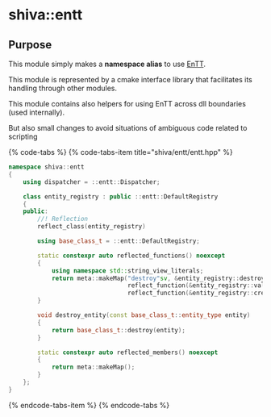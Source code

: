 # shiva::entt

## Purpose

This module simply makes a **namespace alias** to use [EnTT](https://github.com/skypjack/entt).

This module is represented by a cmake interface library that facilitates its handling through other modules. 

This module contains also helpers for using EnTT across dll boundaries \(used internally\).

But also small changes to avoid situations of ambiguous code related to scripting

{% code-tabs %}
{% code-tabs-item title="shiva/entt/entt.hpp" %}
```cpp
namespace shiva::entt
{
    using dispatcher = ::entt::Dispatcher;

    class entity_registry : public ::entt::DefaultRegistry
    {
    public:
        //! Reflection
        reflect_class(entity_registry)

        using base_class_t = ::entt::DefaultRegistry;

        static constexpr auto reflected_functions() noexcept
        {
            using namespace std::string_view_literals;
            return meta::makeMap("destroy"sv, &entity_registry::destroy_entity,
                                 reflect_function(&entity_registry::valid),
                                 reflect_function(&entity_registry::create));
        }

        void destroy_entity(const base_class_t::entity_type entity)
        {
            return base_class_t::destroy(entity);
        }

        static constexpr auto reflected_members() noexcept
        {
            return meta::makeMap();
        }
    };
}
```
{% endcode-tabs-item %}
{% endcode-tabs %}

